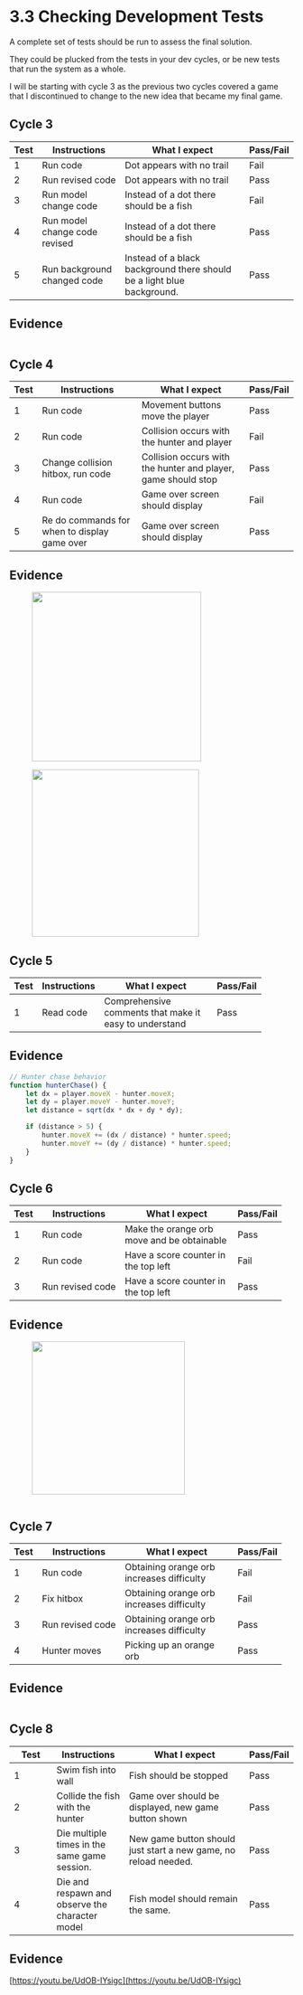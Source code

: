 # 3.3 Checking Development Tests

A complete set of tests should be run to assess the final solution.

They could be plucked from the tests in your dev cycles, or be new tests that run the system as a whole.

I will be starting with cycle 3 as the previous two cycles covered a game that I discontinued to change to the new idea that became my final game.&#x20;

## Cycle 3

| Test | Instructions                  | What I expect                                                           | Pass/Fail |
| ---- | ----------------------------- | ----------------------------------------------------------------------- | --------- |
| 1    | Run code                      | Dot appears with no trail                                               | Fail      |
| 2    | Run revised code              | Dot appears with no trail                                               | Pass      |
| 3    | Run model change code         | Instead of a dot there should be a fish                                 | Fail      |
| 4    | Run model change code revised | Instead of a dot there should be a fish                                 | Pass      |
| 5    | Run background changed code   | Instead of a black background there should be a light blue background.  | Pass      |

## Evidence

<figure><img src="../.gitbook/assets/image (22).png" alt=""><figcaption></figcaption></figure>

## Cycle 4

| Test | Instructions                                 | What I expect                                                 | Pass/Fail |
| ---- | -------------------------------------------- | ------------------------------------------------------------- | --------- |
| 1    | Run code                                     | Movement buttons move the player                              | Pass      |
| 2    | Run code                                     | Collision occurs with the hunter and player                   | Fail      |
| 3    | Change collision hitbox, run code            | Collision occurs with the hunter and player, game should stop | Pass      |
| 4    | Run code                                     | Game over screen should display                               | Fail      |
| 5    | Re do commands for when to display game over | Game over screen should display                               | Pass      |

## Evidence

<figure><img src="../.gitbook/assets/image (24).png" alt="" width="300"><figcaption></figcaption></figure>

<figure><img src="../.gitbook/assets/image (23).png" alt="" width="296"><figcaption></figcaption></figure>

## Cycle 5

<table><thead><tr><th>Test</th><th>Instructions</th><th width="184">What I expect</th><th>Pass/Fail</th></tr></thead><tbody><tr><td>1</td><td>Read code</td><td>Comprehensive comments that make it easy to understand</td><td>Pass</td></tr></tbody></table>

## Evidence

```javascript
// Hunter chase behavior
function hunterChase() {
    let dx = player.moveX - hunter.moveX;
    let dy = player.moveY - hunter.moveY;
    let distance = sqrt(dx * dx + dy * dy);

    if (distance > 5) {
        hunter.moveX += (dx / distance) * hunter.speed;
        hunter.moveY += (dy / distance) * hunter.speed;
    }
}
```

## Cycle 6

<table><thead><tr><th>Test</th><th>Instructions</th><th width="184">What I expect</th><th>Pass/Fail</th></tr></thead><tbody><tr><td>1</td><td>Run code</td><td>Make the orange orb move and be obtainable</td><td>Pass</td></tr><tr><td>2</td><td>Run code</td><td>Have a score counter in the top left</td><td>Fail</td></tr><tr><td>3</td><td>Run revised code</td><td>Have a score counter in the top left</td><td>Pass</td></tr></tbody></table>

## Evidence

<figure><img src="../.gitbook/assets/image.png" alt="" width="271"><figcaption></figcaption></figure>

<figure><img src="../.gitbook/assets/image (1).png" alt=""><figcaption></figcaption></figure>

## Cycle 7

<table><thead><tr><th>Test</th><th>Instructions</th><th width="184">What I expect</th><th>Pass/Fail</th></tr></thead><tbody><tr><td>1</td><td>Run code</td><td>Obtaining orange orb increases difficulty</td><td>Fail</td></tr><tr><td>2</td><td>Fix hitbox</td><td>Obtaining orange orb increases difficulty</td><td>Fail</td></tr><tr><td>3</td><td>Run revised code</td><td>Obtaining orange orb increases difficulty</td><td>Pass</td></tr><tr><td>4</td><td>Hunter moves</td><td>Picking up an orange orb</td><td>Pass</td></tr></tbody></table>

## Evidence

<figure><img src="../.gitbook/assets/image (2).png" alt=""><figcaption></figcaption></figure>

## Cycle 8

<table><thead><tr><th width="88">Test</th><th width="133">Instructions</th><th width="330">What I expect</th><th>Pass/Fail</th></tr></thead><tbody><tr><td>1</td><td>Swim fish into wall </td><td>Fish should be stopped</td><td>Pass</td></tr><tr><td>2</td><td>Collide the fish with the hunter</td><td>Game over should be displayed, new game button shown</td><td>Pass</td></tr><tr><td>3</td><td>Die multiple times in the same game session. </td><td>New game button should just start a new game, no reload needed. </td><td>Pass</td></tr><tr><td>4</td><td>Die and respawn and observe the character model</td><td>Fish model should remain the same. </td><td>Pass</td></tr></tbody></table>

## Evidence

[https://youtu.be/UdOB-IYsigc](https://youtu.be/UdOB-IYsigc)
